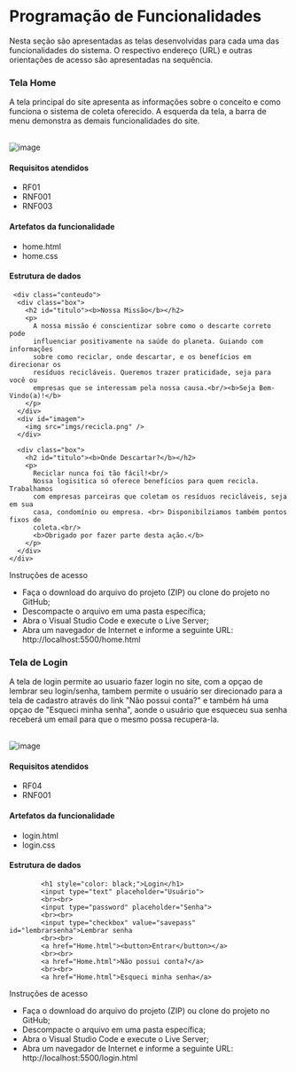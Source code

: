 # Programação de Funcionalidades
Nesta seção são apresentadas as telas desenvolvidas para cada uma das funcionalidades do sistema. O respectivo endereço (URL) e outras orientações de acesso são apresentadas na sequência.


<h3> Tela Home</h3>
A tela principal do site apresenta as informações sobre o conceito e como funciona o sistema de coleta oferecido.
A esquerda da tela, a barra de menu demonstra as demais funcionalidades do site.
<br><br>

![image](https://user-images.githubusercontent.com/100734910/168500443-e88d257e-04ed-49b4-b434-2d538b1bca09.png)


<h4>Requisitos atendidos</h4>

- RF01
- RNF001
- RNF003

<h4>Artefatos da funcionalidade</h4>

- home.html
- home.css

<h4>Estrutura de dados</h4>

     <div class="conteudo">
      <div class="box">
        <h2 id="titulo"><b>Nossa Missão</b></h2>
        <p>
          A nossa missão é conscientizar sobre como o descarte correto pode
          influenciar positivamente na saúde do planeta. Guiando com informações
          sobre como reciclar, onde descartar, e os benefícios em direcionar os
          resíduos recicláveis. Queremos trazer praticidade, seja para você ou
          empresas que se interessam pela nossa causa.<br/><b>Seja Bem-Vindo(a)!</b>
        </p>
      </div>
      <div id="imagem">
        <img src="imgs/recicla.png" />
      </div>
  
      <div class="box">
        <h2 id="titulo"><b>Onde Descartar?</b></h2>
        <p>
          Reciclar nunca foi tão fácil!<br/>
          Nossa logisitica só oferece benefícios para quem recicla. Trabalhamos
          com empresas parceiras que coletam os resíduos recicláveis, seja em sua
          casa, condomínio ou empresa. <br> Disponibilziamos também pontos fixos de
          coleta.<br/>
          <b>Obrigado por fazer parte desta ação.</b>
        </p>
      </div>
    </div>


Instruções de acesso

- Faça o download do arquivo do projeto (ZIP) ou clone do projeto no GitHub;
- Descompacte o arquivo em uma pasta específica;
- Abra o Visual Studio Code e execute o Live Server;
- Abra um navegador de Internet e informe a seguinte URL:
http://localhost:5500/home.html 

<h3> Tela de Login</h3>
A tela de login permite ao usuario fazer login no site, com a opçao de lembrar seu login/senha, tambem permite o usuário ser direcionado para a tela de cadastro através do link "Não possui conta?" e também há uma opçao de "Esqueci minha senha", aonde o usuário que esqueceu sua senha receberá um email para que o mesmo possa recupera-la.
<br><br>

![image](https://user-images.githubusercontent.com/100742971/168402014-64c7768c-677a-4be1-a2cf-20e8c8db6715.png)

<h4>Requisitos atendidos</h4>

- RF04
- RNF001

<h4>Artefatos da funcionalidade</h4>

- login.html
- login.css

<h4>Estrutura de dados</h4>

            <h1 style="color: black;">Login</h1>
            <input type="text" placeholder="Usuário">
            <br><br>
            <input type="password" placeholder="Senha">
            <br><br>
            <input type="checkbox" value="savepass" id="lembrarsenha">Lembrar senha
            <br><br>
            <a href="Home.html"><button>Entrar</button></a>
            <br><br>
            <a href="Home.html">Não possui conta?</a>
            <br><br>
            <a href="Home.html">Esqueci minha senha</a>

Instruções de acesso

- Faça o download do arquivo do projeto (ZIP) ou clone do projeto no GitHub;
- Descompacte o arquivo em uma pasta específica;
- Abra o Visual Studio Code e execute o Live Server;
- Abra um navegador de Internet e informe a seguinte URL:
http://localhost:5500/login.html 
